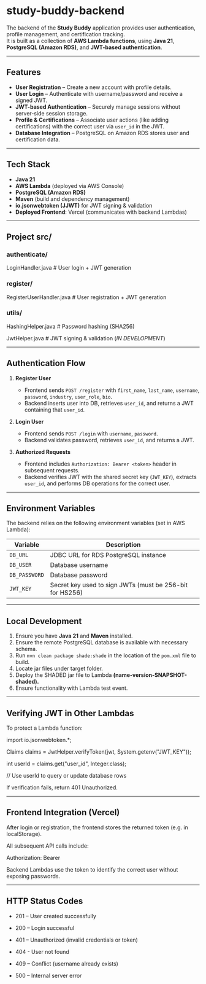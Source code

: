 # study-buddy-backend
The backend of the **Study Buddy** application provides user authentication, profile management, and certification tracking.  
It is built as a collection of **AWS Lambda functions**, using **Java 21**, **PostgreSQL (Amazon RDS)**, and **JWT-based authentication**.

---

## Features

- **User Registration** – Create a new account with profile details.
- **User Login** – Authenticate with username/password and receive a signed JWT.
- **JWT-based Authentication** – Securely manage sessions without server-side session storage.
- **Profile & Certifications** – Associate user actions (like adding certifications) with the correct user via `user_id` in the JWT.
- **Database Integration** – PostgreSQL on Amazon RDS stores user and certification data.

---

##  Tech Stack

- **Java 21**
- **AWS Lambda** (deployed via AWS Console)
- **PostgreSQL (Amazon RDS)**
- **Maven** (build and dependency management)
- **io.jsonwebtoken (JJWT)** for JWT signing & validation
- **Deployed Frontend**: Vercel (communicates with backend Lambdas)

---

## Project src/

### authenticate/

LoginHandler.java # User login + JWT generation

### register/

RegisterUserHandler.java # User registration + JWT generation

### utils/

HashingHelper.java # Password hashing (SHA256)

JwtHelper.java # JWT signing & validation (*IN DEVELOPMENT*)

---

## Authentication Flow

1. **Register User**  
   - Frontend sends `POST /register` with `first_name`, `last_name`, `username`, `password`, `industry`, `user_role`, `bio`.
   - Backend inserts user into DB, retrieves `user_id`, and returns a JWT containing that `user_id`.  

2. **Login User**  
   - Frontend sends `POST /login` with `username`, `password`.  
   - Backend validates password, retrieves `user_id`, and returns a JWT.  

3. **Authorized Requests**  
   - Frontend includes `Authorization: Bearer <token>` header in subsequent requests.  
   - Backend verifies JWT with the shared secret key (`JWT_KEY`), extracts `user_id`, and performs DB operations for the correct user.  

---

## Environment Variables

The backend relies on the following environment variables (set in AWS Lambda):

| Variable       | Description                          |
|----------------|--------------------------------------|
| `DB_URL`       | JDBC URL for RDS PostgreSQL instance |
| `DB_USER`      | Database username                    |
| `DB_PASSWORD`  | Database password                    |
| `JWT_KEY`      | Secret key used to sign JWTs (must be 256-bit for HS256) |

---

## Local Development

1. Ensure you have **Java 21** and **Maven** installed.
2. Ensure the remote PostgreSQL database is available with necessary schema.
3. Run `mvn clean package shade:shade` in the location of the `pom.xml` file to build.
4. Locate jar files under target folder.
5. Deploy the SHADED jar file to Lambda **(name-version-SNAPSHOT-shaded).**
6. Ensure functionality with Lambda test event.

---

## Verifying JWT in Other Lambdas

To protect a Lambda function:

import io.jsonwebtoken.*;

Claims claims = JwtHelper.verifyToken(jwt, System.getenv("JWT_KEY"));

int userId = claims.get("user_id", Integer.class);

// Use userId to query or update database rows

If verification fails, return 401 Unauthorized.

---

## Frontend Integration (Vercel)

After login or registration, the frontend stores the returned token (e.g. in localStorage).

All subsequent API calls include:

Authorization: Bearer <token>


Backend Lambdas use the token to identify the correct user without exposing passwords.

---

## HTTP Status Codes

* 201 – User created successfully

* 200 – Login successful

* 401 – Unauthorized (invalid credentials or token)

* 404 - User not found

* 409 – Conflict (username already exists)

* 500 – Internal server error
